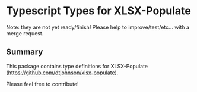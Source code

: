 # Typescript Types for XLSX-Populate
Note: they are not yet ready/finish! Please help to improve/test/etc... with a merge request.


## Summary
This package contains type definitions for XLSX-Populate (https://github.com/dtjohnson/xlsx-populate).

Please feel free to contribute!
